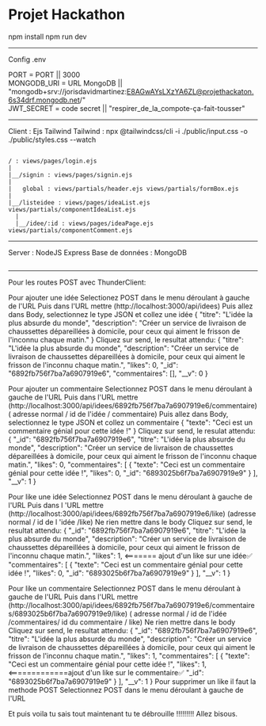 # Projet Hackathon

npm install
npm run dev

-----------------------------------------------------------------
Config .env

PORT = PORT || 3000  
MONGODB_URI = URL MongoDB || "mongodb+srv://jorisdavidmartinez:E8AGwAYsLXzYA6ZL@projethackaton.6s34drf.mongodb.net/"  
JWT_SECRET = code secret || "respirer_de_la_compote-ça-fait-tousser"

-----------------------------------------------------------------
Client : Ejs Tailwind
Tailwind : npx @tailwindcss/cli -i ./public/input.css -o ./public/styles.css --watch
```

/ : views/pages/login.ejs
|
|__/signin : views/pages/signin.ejs
|
|   global : views/partials/header.ejs views/partials/formBox.ejs
|
|__/listeidee : views/pages/ideaList.ejs views/partials/componentIdeaList.ejs
  |
  |__/idee/:id : views/pages/ideaPage.ejs views/partials/componentComment.ejs

```

-----------------------------------------------------------------
Server : NodeJS Express
Base de données : MongoDB 
```

```

-----------------------------------------------------------------

Pour les routes POST avec ThunderClient:

Pour ajouter une idée
Selectionez POST dans le menu déroulant à gauche de l'URL
Puis dans l'URL mettre (http://localhost:3000/api/idees)
Puis allez dans Body, selectionnez le type JSON et collez une idée
{
  "titre": "L'idée la plus absurde du monde",
  "description": "Créer un service de livraison de chaussettes dépareillées à domicile, pour ceux qui aiment le frisson de l'inconnu chaque matin."
}
Cliquez sur send, le resultat attendu:
{
  "titre": "L'idée la plus absurde du monde",
  "description": "Créer un service de livraison de chaussettes dépareillées à domicile, pour ceux qui aiment le frisson de l'inconnu chaque matin.",
  "likes": 0,
  "_id": "6892fb756f7ba7a6907919e6",
  "commentaires": [],
  "__v": 0
}

Pour ajouter un commentaire
Selectionnez POST dans le menu déroulant à gauche de l'URL
Puis dans l'URL mettre (http://localhost:3000/api/idees/6892fb756f7ba7a6907919e6/commentaire)
                        (     adresse normal           / id de l'idée          / commentaire) 
Puis allez dans Body, selectionnez le type JSON et collez un commentaire
{
  "texte": "Ceci est un commentaire génial pour cette idée !"
}
Cliquez sur send, le resulat attendu:
{
  "_id": "6892fb756f7ba7a6907919e6",
  "titre": "L'idée la plus absurde du monde",
  "description": "Créer un service de livraison de chaussettes dépareillées à domicile, pour ceux qui aiment le frisson de l'inconnu chaque matin.",
  "likes": 0,
  "commentaires": [
    {
      "texte": "Ceci est un commentaire génial pour cette idée !",
      "likes": 0,
      "_id": "6893025b6f7ba7a6907919e9"
    }
  ],
  "__v": 1
}

Pour like une idée
Selectionnez POST dans le menu déroulant à gauche de l'URL
Puis dans l 'URL mettre (http://localhost:3000/api/idees/6892fb756f7ba7a6907919e6/like)
                        (adresse normal               /  id de l 'idée           /like)
Ne rien mettre dans le body
Cliquez sur send, le resultat attendu:
{
  "_id": "6892fb756f7ba7a6907919e6",
  "titre": "L'idée la plus absurde du monde",
  "description": "Créer un service de livraison de chaussettes dépareillées à domicile, pour ceux qui aiment le frisson de l'inconnu chaque matin.",
  "likes": 1,  <======= ajout d'un like sur une idée✅
  "commentaires": [
    {
      "texte": "Ceci est un commentaire génial pour cette idée !",
      "likes": 0,
      "_id": "6893025b6f7ba7a6907919e9"
    }
  ],
  "__v": 1
}

Pour like un commentaire
Selectionnez POST dans le menu déroulant à gauche de l'URL
Puis dans l'URL mettre (http://localhost:3000/api/idees/6892fb756f7ba7a6907919e6/commentaires/6893025b6f7ba7a6907919e9/like)
                       ( adresse normal                / id de l'idée           /commentaires/ id du commentaire     / like)
Ne rien mettre dans le body
Cliquez sur send, le resultat attendu:
{
  "_id": "6892fb756f7ba7a6907919e6",
  "titre": "L'idée la plus absurde du monde",
  "description": "Créer un service de livraison de chaussettes dépareillées à domicile, pour ceux qui aiment le frisson de l'inconnu chaque matin.",
  "likes": 1,
  "commentaires": [
    {
      "texte": "Ceci est un commentaire génial pour cette idée !",
      "likes": 1, <=============ajout d'un like sur le commentaire✅
      "_id": "6893025b6f7ba7a6907919e9"
    }
  ],
  "__v": 1
}
Pour supprimer un like il faut la methode POST
Selectionnez POST dans le menu déroulant à gauche de l'URL

Et puis voila tu sais tout maintenant tu te débrouille !!!!!!!!! Allez bisous.

